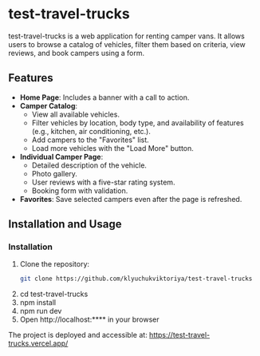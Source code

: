 # test-travel-trucks

 test-travel-trucks is a web application for renting camper vans. It allows users to browse a catalog of vehicles, filter them based on criteria, view reviews, and book campers using a form.

## Features

- **Home Page**: Includes a banner with a call to action.
- **Camper Catalog**:
  - View all available vehicles.
  - Filter vehicles by location, body type, and availability of features (e.g., kitchen, air conditioning, etc.).
  - Add campers to the "Favorites" list.
  - Load more vehicles with the "Load More" button.
- **Individual Camper Page**:
  - Detailed description of the vehicle.
  - Photo gallery.
  - User reviews with a five-star rating system.
  - Booking form with validation.
- **Favorites**: Save selected campers even after the page is refreshed.

## Installation and Usage

### Installation
1. Clone the repository:
   ```bash
   git clone https://github.com/klyuchukviktoriya/test-travel-trucks
2. cd test-travel-trucks
3. npm install
4. npm run dev
5. Open http://localhost:**** in your browser

The project is deployed and accessible at: https://test-travel-trucks.vercel.app/

